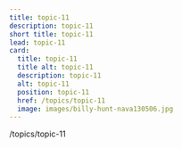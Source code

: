 ```yaml
---
title: topic-11
description: topic-11
short title: topic-11
lead: topic-11
card:
  title: topic-11
  title alt: topic-11
  description: topic-11
  alt: topic-11
  position: topic-11
  href: /topics/topic-11
  image: images/billy-hunt-nava130506.jpg
---
```

/topics/topic-11